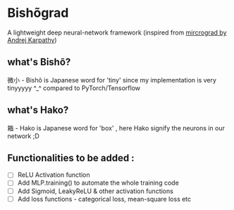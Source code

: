 # Bishõgrad

A lightweight deep neural-network framework (inspired from [mircrograd by Andrej Karpathy](https://github.com/karpathy/micrograd))

## what's Bishõ?
微小 - Bishõ is Japanese word for 'tiny' since my implementation is very tinyyyyy ^_^ compared to PyTorch/Tensorflow

## what's Hako?
箱 - Hako is Japanese word for 'box' , here Hako signify the neurons in our network ;D

## Functionalities to be added : 
- [ ] ReLU Activation function
- [ ] Add MLP.training() to automate the whole training code
- [ ] Add Sigmoid, LeakyReLU & other activation functions
- [ ] Add loss functions - categorical loss, mean-square loss etc 
